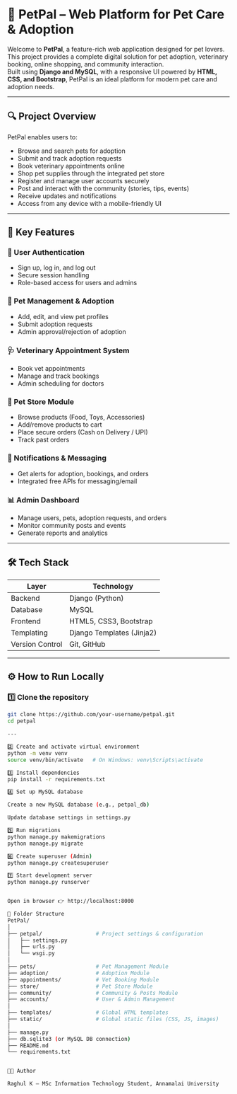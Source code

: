 # 🐾 PetPal – Web Platform for Pet Care & Adoption  

Welcome to **PetPal**, a feature-rich web application designed for pet lovers.  
This project provides a complete digital solution for pet adoption, veterinary booking, online shopping, and community interaction.  
Built using **Django and MySQL**, with a responsive UI powered by **HTML, CSS, and Bootstrap**, PetPal is an ideal platform for modern pet care and adoption needs.  

---

## 🔍 Project Overview  

PetPal enables users to:  

- Browse and search pets for adoption  
- Submit and track adoption requests  
- Book veterinary appointments online  
- Shop pet supplies through the integrated pet store  
- Register and manage user accounts securely  
- Post and interact with the community (stories, tips, events)  
- Receive updates and notifications  
- Access from any device with a mobile-friendly UI  

---

## 🚀 Key Features  

### 🔐 User Authentication  
- Sign up, log in, and log out  
- Secure session handling  
- Role-based access for users and admins  

### 🐶 Pet Management & Adoption  
- Add, edit, and view pet profiles  
- Submit adoption requests  
- Admin approval/rejection of adoption  

### 🩺 Veterinary Appointment System  
- Book vet appointments  
- Manage and track bookings  
- Admin scheduling for doctors  

### 🛒 Pet Store Module  
- Browse products (Food, Toys, Accessories)  
- Add/remove products to cart  
- Place secure orders (Cash on Delivery / UPI)  
- Track past orders  

### 🔔 Notifications & Messaging  
- Get alerts for adoption, bookings, and orders  
- Integrated free APIs for messaging/email  

### 📊 Admin Dashboard  
- Manage users, pets, adoption requests, and orders  
- Monitor community posts and events  
- Generate reports and analytics  

---

## 🛠️ Tech Stack  

| Layer        | Technology           |  
|--------------|----------------------|  
| Backend      | Django (Python)      |  
| Database     | MySQL                |  
| Frontend     | HTML5, CSS3, Bootstrap |  
| Templating   | Django Templates (Jinja2) |  
| Version Control | Git, GitHub       |  

---

## ⚙️ How to Run Locally  

### 1️⃣ Clone the repository  
```bash
git clone https://github.com/your-username/petpal.git
cd petpal

---

2️⃣ Create and activate virtual environment
python -m venv venv
source venv/bin/activate   # On Windows: venv\Scripts\activate

3️⃣ Install dependencies
pip install -r requirements.txt

4️⃣ Set up MySQL database

Create a new MySQL database (e.g., petpal_db)

Update database settings in settings.py

5️⃣ Run migrations
python manage.py makemigrations
python manage.py migrate

6️⃣ Create superuser (Admin)
python manage.py createsuperuser

7️⃣ Start development server
python manage.py runserver


Open in browser 👉 http://localhost:8000

📁 Folder Structure
PetPal/
│
├── petpal/                 # Project settings & configuration
│   ├── settings.py
│   ├── urls.py
│   └── wsgi.py
│
├── pets/                   # Pet Management Module
├── adoption/               # Adoption Module
├── appointments/           # Vet Booking Module
├── store/                  # Pet Store Module
├── community/              # Community & Posts Module
├── accounts/               # User & Admin Management
│
├── templates/              # Global HTML templates
├── static/                 # Global static files (CSS, JS, images)
│
├── manage.py
├── db.sqlite3 (or MySQL DB connection)
├── README.md
└── requirements.txt


👨‍💻 Author

Raghul K – MSc Information Technology Student, Annamalai University
